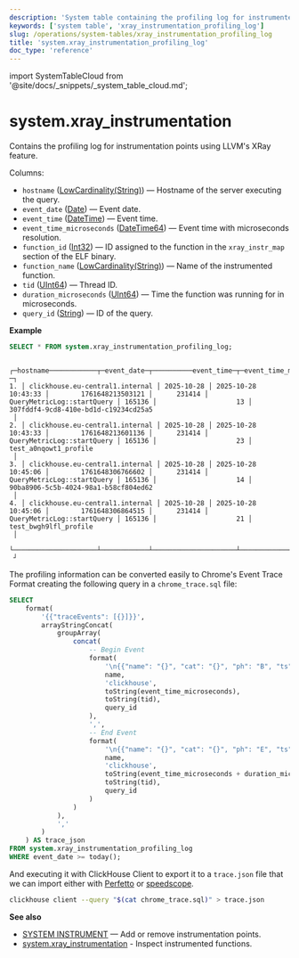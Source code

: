 ```yaml
---
description: 'System table containing the profiling log for instrumented functions'
keywords: ['system table', 'xray_instrumentation_profiling_log']
slug: /operations/system-tables/xray_instrumentation_profiling_log
title: 'system.xray_instrumentation_profiling_log'
doc_type: 'reference'
---
```


import SystemTableCloud from '@site/docs/_snippets/_system_table_cloud.md';

# system.xray_instrumentation

<SystemTableCloud/>

Contains the profiling log for instrumentation points using LLVM's XRay feature.

Columns:
- `hostname` ([LowCardinality(String)](../../sql-reference/data-types/string.md)) — Hostname of the server executing the query.
- `event_date` ([Date](../../sql-reference/data-types/date.md)) — Event date.
- `event_time` ([DateTime](../../sql-reference/data-types/datetime.md)) — Event time.
- `event_time_microseconds` ([DateTime64](../../sql-reference/data-types/datetime64.md)) — Event time with microseconds resolution.
- `function_id` ([Int32](../../sql-reference/data-types/int-uint.md)) — ID assigned to the function in the `xray_instr_map` section of the ELF binary.
- `function_name` ([LowCardinality(String)](../../sql-reference/data-types/string.md)) — Name of the instrumented function.
- `tid` ([UInt64](../../sql-reference/data-types/int-uint.md)) — Thread ID.
- `duration_microseconds` ([UInt64](../../sql-reference/data-types/int-uint.md)) — Time the function was running for in microseconds.
- `query_id` ([String](../../sql-reference/data-types/string.md)) — ID of the query.

**Example**

```sql
SELECT * FROM system.xray_instrumentation_profiling_log;
```

```text
   ┌─hostname────────────┬─event_date─┬──────────event_time─┬─event_time_microseconds─┬─function_id─┬─function_name──────────────┬────tid─┬─duration_microseconds─┬─query_id────────────────────────────
─┐
1. │ clickhouse.eu-central1.internal │ 2025-10-28 │ 2025-10-28 10:43:33 │        1761648213503121 │      231414 │ QueryMetricLog::startQuery │ 165136 │                    13 │ 307fddf4-9cd8-410e-bd1d-c19234cd25a5
 │
2. │ clickhouse.eu-central1.internal │ 2025-10-28 │ 2025-10-28 10:43:33 │        1761648213601136 │      231414 │ QueryMetricLog::startQuery │ 165136 │                    23 │ test_a0nqowt1_profile
 │
3. │ clickhouse.eu-central1.internal │ 2025-10-28 │ 2025-10-28 10:45:06 │        1761648306766602 │      231414 │ QueryMetricLog::startQuery │ 165136 │                    14 │ 90ba8906-5c5b-4024-98a1-b58cf804ed62
 │
4. │ clickhouse.eu-central1.internal │ 2025-10-28 │ 2025-10-28 10:45:06 │        1761648306864515 │      231414 │ QueryMetricLog::startQuery │ 165136 │                    21 │ test_bwgh9lfl_profile
 │
   └─────────────────────┴────────────┴─────────────────────┴─────────────────────────┴─────────────┴────────────────────────────┴────────┴───────────────────────┴─────────────────────────────────────
 ┘
```

The profiling information can be converted easily to Chrome's Event Trace Format creating the following query in a `chrome_trace.sql` file:

```sql
SELECT
    format(
        '{{"traceEvents": [{}]}}',
        arrayStringConcat(
            groupArray(
                concat(
                    -- Begin Event
                    format(
                        '\n{{"name": "{}", "cat": "{}", "ph": "B", "ts": {}, "pid": 1, "tid": {}, "args": {{"query_id": "{}"}}}}',
                        name,
                        'clickhouse',
                        toString(event_time_microseconds),
                        toString(tid),
                        query_id
                    ),
                    ',',
                    -- End Event
                    format(
                        '\n{{"name": "{}", "cat": "{}", "ph": "E", "ts": {}, "pid": 1, "tid": {}, "args": {{"query_id": "{}"}}}}',
                        name,
                        'clickhouse',
                        toString(event_time_microseconds + duration_microseconds),
                        toString(tid),
                        query_id
                    )
                )
            ),
            ','
        )
    ) AS trace_json
FROM system.xray_instrumentation_profiling_log
WHERE event_date >= today();
```

And executing it with ClickHouse Client to export it to a `trace.json` file that we can import either with [Perfetto](https://ui.perfetto.dev/) or [speedscope](https://www.speedscope.app/).

```bash
clickhouse client --query "$(cat chrome_trace.sql)" > trace.json
```

**See also**

- [SYSTEM INSTRUMENT](../../sql-reference/statements/system.md) — Add or remove instrumentation points.
- [system.xray_instrumentation](../../operations/system-tables/xray_instrumentation.md) - Inspect instrumented functions.
